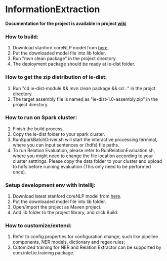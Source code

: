 # InformationExtraction

**Documentation for the project is available in project [wiki](https://github.com/intel-analytics/InformationExtraction/wiki)**

### How to build:

1. Download stanford coreNLP model from [here](https://drive.google.com/open?id=0B9zID9CU9HQeMEt6clEwT2dFdms).
2. Put the downloaded model file into lib folder.
3. Run "mvn clean package" in the project directory.
4. The deployment package should be ready at ie-dist folder.

### How to get the zip distribution of ie-dist:

1. Run "cd ie-dist-module && mvn clean package && cd .." in the projct directory.
2. The target assembly file is named as "ie-dist-1.0-assembly.zip" in the project directory.

### How to run on Spark cluster:

1. Finish the build process.
2. Copy the ie-dist folder to your spark cluster.
3. RunSparkBatchDriver.sh will start the interactive processing terminal, where you can input sentences or (hdfs) file paths.
4. To run Relation Evaluation, please refer to RunRelationEvaluation.sh, where you might need to change the file location according to your cluster setttings. Please copy the data folder to your cluster and upload to hdfs before running evaluation (This only need to be performed once).

### Setup development env with Intellij:

1. Download latest stanford coreNLP model from [here](https://drive.google.com/open?id=0B9zID9CU9HQeMEt6clEwT2dFdms).
2. Put the downloaded model file into lib folder.
3. Open/import the project as Maven project.
4. Add lib folder to the project library, and click Build.

### How to customize/extend:

1. Refer to config.properties for configuration change, such like pipeline components, NER models, dictionary and regex rules;
2. Cutomized training for NER and Relation Extractor can be supported by com.intel.ie.training package.
